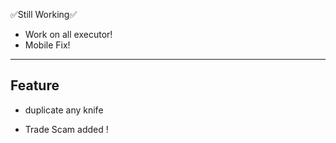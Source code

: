 ✅Still Working✅

- Work on all executor!
- Mobile Fix!
----------------------------
  Feature
----------------------------
- duplicate any knife

- Trade Scam added !
